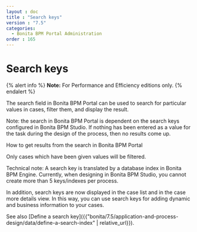 ```yaml
---
layout : doc
title : "Search keys"
version : "7.5"
categories:
  - Bonita BPM Portal Administration
order : 165
---
```

# Search keys

{% alert info %}
**Note:** For Performance and Efficiency editions only.
{% endalert %}

The search field in Bonita BPM Portal can be used to search for particular values in cases, filter them, and display the result.

Note: the search in Bonita BPM Portal is dependent on the search keys configured in Bonita BPM Studio. If nothing has been entered as a value for the task during the design of the process, then no results come up.

How to get results from the search in Bonita BPM Portal <!--{.h2}-->

Only cases which have been given values will be filtered.

Technical note: A search key is translated by a database index in Bonita BPM Engine. Currently, when designing in Bonita BPM Studio, you cannot create more than 5 keys/indexes per process.

In addition, search keys are now displayed in the case list and in the case more details view. In this way, you can use search keys for adding dynamic and business information to your cases.

See also [Define a search key]({{"bonita/7.5/application-and-process-design/data/define-a-search-index" | relative_url}}).
